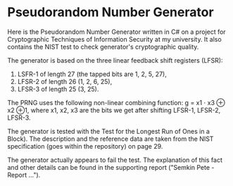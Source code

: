 Pseudorandom Number Generator
=============================

Here is the Pseudorandom Number Generator written in C# on a project for Cryptographic Techniques of Information Security at my university. It also contains the NIST test to check generator's cryptographic quality.

The generator is based on the three linear feedback shift registers (LFSR):
1. LSFR-1 of length 27 (the tapped bits are 1, 2, 5, 27),
2. LFSR-2 of length 26 (1, 2, 6, 25),
3. LFSR-3 of length 25 (3, 25).

The PRNG uses the following non-linear combining function:
g = x1 ⋅ x3 ⊕ x2 ⊕1,
where x1, x2, x3 are the bits we get after shifting LFSR-1, LFSR-2, LFSR-3.

The generator is tested with the Test for the Longest Run of Ones in a Block). 
The description and the reference data are taken from the NIST specification (goes within the repository) on page 29.

The generator actually appears to fail the test. The explanation of this fact and other details can be found in the supporting report ("Semkin Pete - Report ...").
